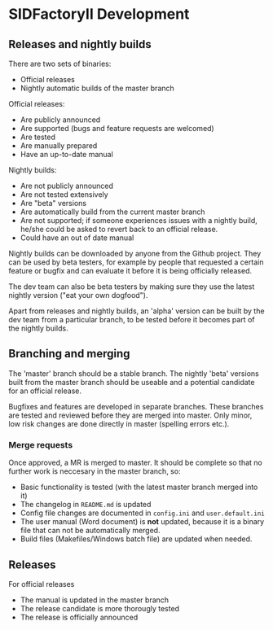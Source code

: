 # SIDFactoryII Development

## Releases and nightly builds

There are two sets of binaries:

- Official releases
- Nightly automatic builds of the master branch

Official releases:

- Are publicly announced
- Are supported (bugs and feature requests are welcomed)
- Are tested
- Are manually prepared
- Have an up-to-date manual

Nightly builds:

- Are not publicly announced
- Are not tested extensively
- Are "beta" versions
- Are automatically build from the current master branch
- Are not supported; if someone experiences issues with a nightly build, he/she
  could be asked to revert back to an official release.
- Could have an out of date manual

Nightly builds can be downloaded by anyone from the Github project. They can
be used by beta testers, for example by people that requested a certain feature
or bugfix and can evaluate it before it is being officially released.

The dev team can also be beta testers by making sure they use the latest nightly
version ("eat your own dogfood").

Apart from releases and nightly builds, an 'alpha' version can be built by the
dev team from a particular branch, to be tested before it becomes part of the
nightly builds.

## Branching and merging

The 'master' branch should be a stable branch. The nightly 'beta' versions built
from the master branch should be useable and a potential candidate for an
official release.

Bugfixes and features are developed in separate branches. These branches are
tested and reviewed before they are merged into master. Only minor, low risk
changes are done directly in master (spelling errors etc.).

### Merge requests

Once approved, a MR is merged to master. It should be complete so that no
further work is neccesary in the master branch, so:

- Basic functionality is tested (with the latest master branch merged into it)
- The changelog in `README.md` is updated
- Config file changes are documented in `config.ini` and `user.default.ini`
- The user manual (Word document) is **not** updated, because it is a binary
  file that can not be automatically merged.
- Build files (Makefiles/Windows batch file) are updated when needed.

## Releases

For official releases

- The manual is updated in the master branch
- The release candidate is more thorougly tested
- The release is officially announced
